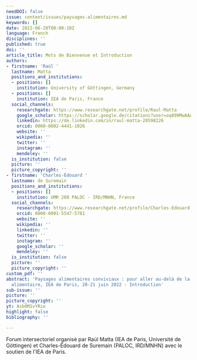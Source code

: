 ```yaml
---
needDOI: false
issue: content/issues/paysages-alimentaires.md
keywords: []
date: 2022-06-20T00:00:10Z
language: French
disciplines: ''
published: true
doi: ''
article_title: Mots de Bienvenue et Introduction
authors:
- firstname: 'Raúl '
  lastname: Matta
  positions_and_institutions:
  - positions: []
    institution: University of Göttingen, Germany
  - positions: []
    institution: IEA de Paris, France
  social_channels:
    researchgate: https://www.researchgate.net/profile/Raul-Matta
    google_scholar: https://scholar.google.de/citations?user=oq899MwAAAAJ&hl=en
    linkedin: https://de.linkedin.com/in/raul-matta-28598226
    orcid: 0000-0002-4441-1026
    website: ''
    wikipedia: ''
    twitter: ''
    instagram: ''
    mendeley: ''
  is_institution: false
  picture: ''
  picture_copyright: ''
- firstname: 'Charles-Édouard '
  lastname: de Suremain
  positions_and_institutions:
  - positions: []
    institution: UMR 208 PALOC - IRD/MNHN, France
  social_channels:
    researchgate: https://www.researchgate.net/profile/Charles-Edouard-Suremain
    orcid: 0000-0001-5547-5781
    website: ''
    wikipedia: ''
    linkedin: ''
    twitter: ''
    instagram: ''
    google_scholar: ''
    mendeley: ''
  is_institution: false
  picture: ''
  picture_copyright: ''
custom_pdf: ''
abstract: 'Paysages alimentaires conviviaux : pour aller au-delà de la durabilité
  alimentaire, IEA de Paris, 20-21 juin 2022 - Introduction'
sub-issue: ''
picture: ''
picture_copyright: ''
yt: Asb0M1vYRio
highlight: false
bibliography: ''

---
```

Forum intersectoriel organisé par Raúl Matta (IEA de Paris, Université de Göttingen) et Charles-Édouard de Suremain (PALOC, IRD/MNHN) avec le soutien de l'IEA de Paris.

<Youtube yt="Asb0M1vYRio" caption ="Mots de bienvenue et introduction"></Youtube>
